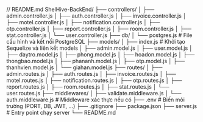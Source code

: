 // README.md
ShelHive-BackEnd/
├── controllers/
│   ├── admin.controller.js
│   ├── auth.controller.js
│   ├── invoice.controller.js
│   ├── motel.controller.js
│   ├── notification.controller.js
│   ├── otp.controller.js
│   ├── report.controller.js
│   ├── room.controller.js
│   ├── stat.controller.js
│   └── user.controller.js
├── db/
│   └── postgres.js           # File cấu hình và kết nối PostgreSQL
├── models/
│   ├── index.js              # Khởi tạo Sequelize và liên kết models
│   ├── admin.model.js
│   ├── user.model.js
│   ├── daytro.model.js
│   ├── phong.model.js
│   ├── hoadon.model.js
│   ├── thongbao.model.js
│   ├── phananh.model.js
│   ├── otp.model.js
│   ├── thanhvien.model.js
│   └── giahan.model.js
├── routes/
│   ├── admin.routes.js
│   ├── auth.routes.js
│   ├── invoice.routes.js
│   ├── motel.routes.js
│   ├── notification.routes.js
│   ├── otp.routes.js
│   ├── report.routes.js
│   ├── room.routes.js
│   ├── stat.routes.js
│   └── user.routes.js
├── middlewares/
│   ├── validate.middleware.js
│   └── auth.middleware.js     # Middleware xác thực nếu có
├── .env                       # Biến môi trường (PORT, DB, JWT, ...)
├── .gitignore
├── package.json
├── server.js                  # Entry point chạy server
└── README.md

